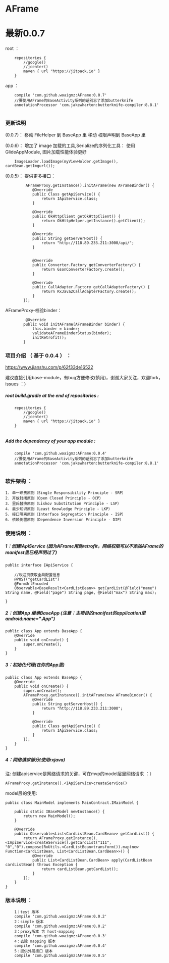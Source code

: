 # AFrame
# 最新0.0.7
 root ：
```
    repositories {
        //google()
        //jcenter()
        maven { url "https://jitpack.io" }
    }
```
 app ：  
```
    compile 'com.github.woaigmz:AFrame:0.0.7'
    //要使用AFrame的BaseActivity系列的话别忘了添加butterknife
    annotationProcessor 'com.jakewharton:butterknife-compiler:8.8.1'
    
```
### 更新说明
(0.0.7)：
    移动 FileHelper 到 BaseApp 里
    移动 权限声明到 BaseApp 里


(0.0.6)：
增加了 image 加载的工具,Serialize的序列化工具：
使用 GlideAppModule, 图片加载性能体验更好
```
    ImageLoader.loadImage(myViewHolder.getImage(), cardBean.getImgurl());

```

(0.0.5)：
提供更多接口：
   
```
         AFrameProxy.getInstance().initAFrame(new AFrameBinder() {
            @Override
            public Class getApiService() {
                return IApiService.class;
            }

            @Override
            public OkHttpClient getOkHttpClient() {
                return OkHttpHelper.getInstance().getClient();
            }

            @Override
            public String getServerHost() {
                return "http://118.89.233.211:3000/api/";
            }


            @Override
            public Converter.Factory getConverterFactory() {
                return GsonConverterFactory.create();
            }

            @Override
            public CallAdapter.Factory getCallAdapterFactory() {
                return RxJava2CallAdapterFactory.create();
            }
        });
```
AFrameProxy-校验binder：
    
```
         @Override
        public void initAFrame(AFrameBinder binder) {
            this.binder = binder;
            validateAFrameBinderStatus(binder);
            initRetrofit();
        }

 ```
    
### 项目介绍 （ 基于 0.0.4 ） ：
https://www.jianshu.com/p/62f33de16522

建议直接引用base-module，有bug方便修改(慎用)，谢谢大家关注，欢迎fork，issues ：)

#####  root build.gradle at the end of repositories :
```
    repositories {
        //google()
        //jcenter()
        maven { url "https://jitpack.io" }
    }
    
```
#####   Add the dependency of your app module :
```
    compile 'com.github.woaigmz:AFrame:0.0.4'
    //要使用AFrame的BaseActivity系列的话别忘了添加butterknife
    annotationProcessor 'com.jakewharton:butterknife-compiler:8.8.1'
    
```

### 软件架构 ：

```
1. 单一职责原则（Single Responsibility Principle - SRP）
2. 开放封闭原则（Open Closed Principle - OCP）
3. 里氏替换原则（Liskov Substitution Principle - LSP）
4. 最少知识原则（Least Knowledge Principle - LKP）
5. 接口隔离原则（Interface Segregation Principle - ISP）
6. 依赖倒置原则（Dependence Inversion Principle - DIP）
```

### 使用说明 ：

##### 1：创建IApiService (因为AFrame用到retrofit，网络权限可以不添加AFrame的manifest里已经声明过了)
```
public interface IApiService {

    //欢迎页获取全局配置信息
    @POST("getCardList")
    @FormUrlEncoded
    Observable<BaseResult<CardListBean>> getCardList(@Field("name") String name, @Field("page") String page, @Field("max") String max);

}

```
##### 2：创建App 继承BaseApp (注意：主项目的manifest的application里android:name=".App")
```
public class App extends BaseApp {
    @Override
    public void onCreate() {
        super.onCreate();
    }
}

```
##### 3：初始化代理(在你的App里)
```
public class App extends BaseApp {
    @Override
    public void onCreate() {
        super.onCreate();
        AFrameProxy.getInstance().initAFrame(new AFrameBinder() {
            @Override
            public String getServerHost() {
                return "http://118.89.233.211:3000";
            }

            @Override
            public Class getApiService() {
                return IApiService.class;
            }
        });
    }
}

```
##### 4：网络请求部分(使用rxjava)
注: 创建apiservice是网络请求的关键，可在mvp的model层里网络请求 ：）
```
AFrameProxy.getInstance().<IApiService>createService() 

```

model层的使用:
```
public class MainModel implements MainContract.IMainModel {

    public static IBaseModel newInstance() {
        return new MainModel();
    }

    @Override
    public Observable<List<CardListBean.CardBean>> getCardList() {
        return AFrameProxy.getInstance().<IApiService>createService().getCardList("111", "0","0").compose(RxUtils.<CardListBean>transform()).map(new Function<CardListBean, List<CardListBean.CardBean>>() {
            @Override
            public List<CardListBean.CardBean> apply(CardListBean cardListBean) throws Exception {
                return cardListBean.getCardList();
            }
        });
    }
}

```

### 版本说明 ：

```
    1：test 版本
    compile 'com.github.woaigmz:AFrame:0.0.2'
    2：simple 版本
    compile 'com.github.woaigmz:AFrame:0.0.2'
    3：proxy版本 含 host-mapping
    compile 'com.github.woaigmz:AFrame:0.0.3'
    4：去除 mapping 版本
    compile 'com.github.woaigmz:AFrame:0.0.4'
    5：提供外层接口 版本
    compile 'com.github.woaigmz:AFrame:0.0.5'
```


